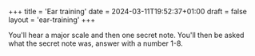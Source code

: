 +++
title = 'Ear training'
date = 2024-03-11T19:52:37+01:00
draft = false
layout = 'ear-training'
+++

You'll hear a major scale and then one secret note. You'll then be asked what the secret note was, answer with a number 1-8.
